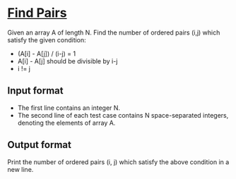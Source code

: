 # [Find Pairs][link]

Given an array A of length N. Find the number of ordered pairs (i,j) which satisfy the given condition:

- (A[i] - A[j]) / (i-j) = 1
- A[i] - A[j] should be divisible by i-j
- i != j

## Input format

- The first line contains an integer N.
- The second line of each test case contains N space-separated integers, denoting the elements of array A.

## Output format

Print the number of ordered pairs (i, j) which satisfy the above condition in a new line.

[link]: https://www.hackerearth.com/practice/basic-programming/implementation/basics-of-implementation/practice-problems/algorithm/find-pairs-9-98236f91/
